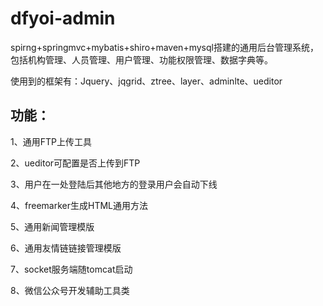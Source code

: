 # dfyoi-admin
spirng+springmvc+mybatis+shiro+maven+mysql搭建的通用后台管理系统，包括机构管理、人员管理、用户管理、功能权限管理、数据字典等。

使用到的框架有：Jquery、jqgrid、ztree、layer、adminlte、ueditor

## 功能： 
1、通用FTP上传工具  

2、ueditor可配置是否上传到FTP   

3、用户在一处登陆后其他地方的登录用户会自动下线  

4、freemarker生成HTML通用方法  

5、通用新闻管理模版  

6、通用友情链链接管理模版  

7、socket服务端随tomcat启动  

8、微信公众号开发辅助工具类
